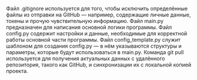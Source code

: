 Файл .gitignore используется для того, чтобы исключить определённые файлы из отправки на GitHub — например, содержащие личные данные, токены и прочую чувствительную информацию.
Файл main.py предназначен для написания основной логики программы.
Файл config.py содержит настройки и данные, необходимые для корректной работы основной части программы.
Файл config_template.py служит шаблоном для создания config.py — в нём указываются структуры и параметры, которые будут использоваться в main.py.
Команда git pull используется для получения актуальных данных с удалённого репозитория, такого как GitHub, и синхронизации их с локальной копией проекта.
